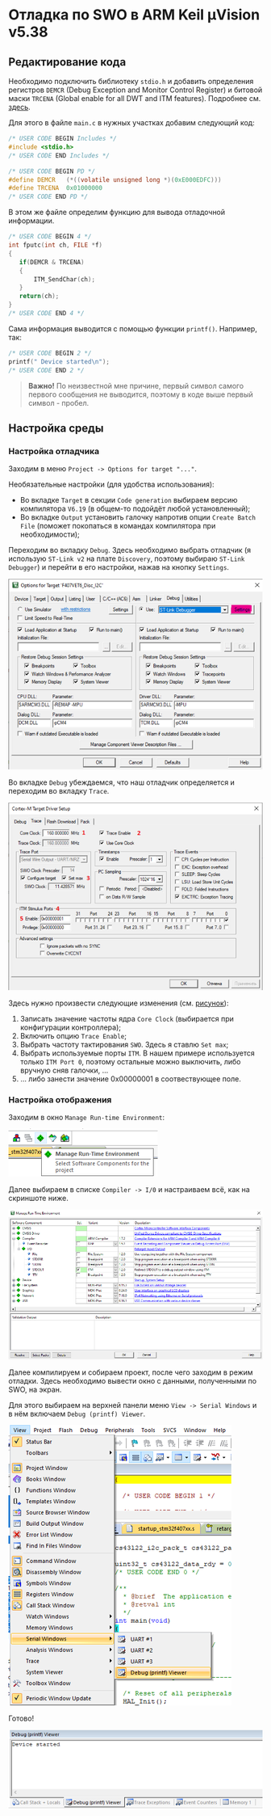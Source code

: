 # Отладка по SWO в ARM Keil µVision v5.38

## Редактирование кода

Необходимо подключить библиотеку `stdio.h` и добавить определения регистров `DEMCR` (Debug Exception and Monitor Control Register) и битовой маски `TRCENA` (Global enable for all DWT and ITM features). Подробнее см. [здесь](https://developer.arm.com/documentation/ddi0403/d/Debug-Architecture/ARMv7-M-Debug/Debug-register-support-in-the-SCS/Debug-Exception-and-Monitor-Control-Register--DEMCR?lang=en "ARMv7-M Debug").

Для этого в файле `main.c` в нужных участках добавим следующий код:

```c
/* USER CODE BEGIN Includes */
#include <stdio.h>
/* USER CODE END Includes */
```

```c
/* USER CODE BEGIN PD */
#define DEMCR   (*((volatile unsigned long *)(0xE000EDFC)))
#define TRCENA  0x01000000
/* USER CODE END PD */
```

В этом же файле определим функцию для вывода отладочной информации.

```c
/* USER CODE BEGIN 4 */
int fputc(int ch, FILE *f)
{
   if(DEMCR & TRCENA)
   {
       ITM_SendChar(ch);
   }
   return(ch);
}
/* USER CODE END 4 */
```

Сама информация выводится с помощью функции `printf()`. Например, так:

```c
/* USER CODE BEGIN 2 */
printf(" Device started\n");
/* USER CODE END 2 */
```

> **Важно!** По неизвестной мне причине, первый символ самого первого сообщения не выводится, поэтому в коде выше первый символ - пробел.


## Настройка среды

### Настройка отладчика

Заходим в меню `Project -> Options for target "..."`.

Необязательные настройки (для удобства использования):

- Во вкладке `Target` в секции `Code generation` выбираем версию компилятора `V6.19` (в общем-то подойдёт любой установленный);
- Во вкладке `Output` установить галочку напротив опции `Create Batch File` (поможет покопаться в командах компилятора при необходимости);

Переходим во вкладку `Debug`. Здесь необходимо выбрать отладчик (я использую `ST-Link v2` на плате `Discovery`, поэтому выбираю `ST-Link Debugger`) и перейти в его настройки, нажав на кнопку `Settings`.

![Окно Debug](imgs\options_debug.png "Окно Debug")

Во вкладке `Debug` убеждаемся, что наш отладчик определяется и переходим во вкладку `Trace`.

![Вкладка Trace окна Driver Setup](imgs\options_debug_trace.png "Вкладка Trace окна Driver Setup")

Здесь нужно произвести следующие изменения (см. [рисунок](imgs\options_debug_trace.png)):

1. Записать значение частоты ядра `Core Clock` (выбирается при конфигурации контроллера);
2. Включить опцию `Trace Enable`;
3. Выбрать частоту тактирования `SWO`. Здесь я ставлю `Set max`;
4. Выбрать используемые порты `ITM`. В нашем примере используется только `ITM Port 0`, поэтому остальные можно выключить, либо вручную сняв галочки, ...
5. ... либо занести значение 0x00000001 в соотвествующее поле.

### Настройка отображения

Заходим в окно `Manage Run-time Environment`:

![Manage Run-time Environment](imgs/manage-run-time.png "Manage Run-time Environment")

Далее выбираем в списке `Compiler -> I/0` и настраиваем всё, как на скриншоте ниже.

![alt text](imgs/manage-run-time_compiler_io.png)

Далее компилируем и собираем проект, после чего заходим в режим отладки. Здесь необходимо вывести окно с данными, полученными по SWO, на экран.

Для этого выбираем на верхней панели меню `View -> Serial Windows` и в нём включаем `Debug (printf) Viewer`.

![Debug (printf) Viewer](imgs/view_seial_debug.png "Debug (printf) Viewer")

Готово!

![Результат](imgs/debug_result.png "Результат")